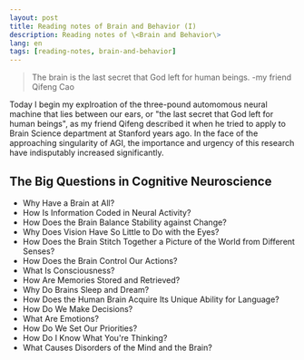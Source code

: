 ```yaml
---
layout: post
title: Reading notes of Brain and Behavior (I)
description: Reading notes of \<Brain and Behavior\>
lang: en
tags: [reading-notes, brain-and-behavior]
---
```



<style>
.highlight-left {margin-left: 0}
</style>

> The brain is the last secret that God left for human beings. -my friend Qifeng Cao

Today I begin my explroation of the three-pound automomous neural machine that lies between our ears, or "the last secret that God left for human beings", as my friend Qifeng described it when he tried to apply to Brain Science department at Stanford years ago. In the face of the approaching singularity of AGI, the importance and urgency of this research have indisputably increased significantly.

The Big Questions in Cognitive Neuroscience
-------------------------------------------

 - Why Have a Brain at All?
 - How Is Information Coded in Neural Activity?
 - How Does the Brain Balance Stability against Change?
 - Why Does Vision Have So Little to Do with the Eyes?
 - How Does the Brain Stitch Together a Picture of the World from Different Senses?
 - How Does the Brain Control Our Actions?
 - What Is Consciousness?
 - How Are Memories Stored and Retrieved?
 - Why Do Brains Sleep and Dream?
 - How Does the Human Brain Acquire Its Unique Ability for Language?
 - How Do We Make Decisions?
 - What Are Emotions?
 - How Do We Set Our Priorities?
 - How Do I Know What You're Thinking?
 - What Causes Disorders of the Mind and the Brain?
